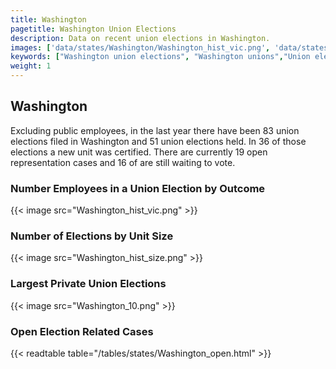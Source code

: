 ```yaml
---
title: Washington
pagetitle: Washington Union Elections
description: Data on recent union elections in Washington.
images: ['data/states/Washington/Washington_hist_vic.png', 'data/states/Washington/Washington_hist_size.png', 'data/states/Washington/Washington_10.png']
keywords: ["Washington union elections", "Washington unions","Union elections"]
weight: 1
---
```

##  Washington

Excluding public employees, in the last year there have been 83 union elections filed in Washington and 51 union elections held. In 36 of those elections a new unit was certified. There are currently 19 open representation cases and 16 of are still waiting to vote.

### Number Employees in a Union Election by Outcome
{{< image src="Washington_hist_vic.png" >}}

### Number of Elections by Unit Size
{{< image src="Washington_hist_size.png" >}}

### Largest Private Union Elections
{{< image src="Washington_10.png" >}}

### Open Election Related Cases
{{< readtable table="/tables/states/Washington_open.html" >}}

